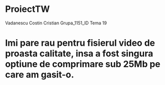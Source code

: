 # ProiectTW 
Vadanescu Costin Cristian
Grupa_1151_ID
Tema 19
# Imi pare rau pentru fisierul video de proasta calitate, insa a fost singura optiune de comprimare sub 25Mb pe care am gasit-o.
